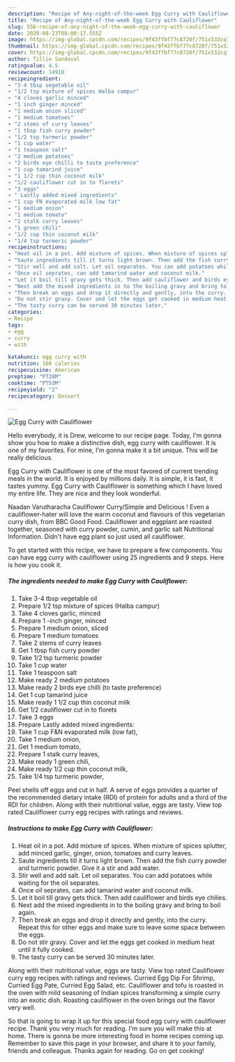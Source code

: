 ```yaml
---
description: "Recipe of Any-night-of-the-week Egg Curry with Cauliflower"
title: "Recipe of Any-night-of-the-week Egg Curry with Cauliflower"
slug: 556-recipe-of-any-night-of-the-week-egg-curry-with-cauliflower
date: 2020-08-23T08:00:17.555Z
image: https://img-global.cpcdn.com/recipes/9f43ffbf77c8720f/751x532cq70/egg-curry-with-cauliflower-recipe-main-photo.jpg
thumbnail: https://img-global.cpcdn.com/recipes/9f43ffbf77c8720f/751x532cq70/egg-curry-with-cauliflower-recipe-main-photo.jpg
cover: https://img-global.cpcdn.com/recipes/9f43ffbf77c8720f/751x532cq70/egg-curry-with-cauliflower-recipe-main-photo.jpg
author: Tillie Sandoval
ratingvalue: 4.5
reviewcount: 14918
recipeingredient:
- "3-4 tbsp vegetable oil"
- "1/2 tsp mixture of spices Halba campur"
- "4 cloves garlic minced"
- "1 inch ginger minced"
- "1 medium onion sliced"
- "1 medium tomatoes"
- "2 stems of curry leaves"
- "1 tbsp fish curry powder"
- "1/2 tsp turmeric powder"
- "1 cup water"
- "1 teaspoon salt"
- "2 medium potatoes"
- "2 birds eye chilli to taste preference"
- "1 cup tamarind juice"
- "1 1/2 cup thin coconut milk"
- "1/2 cauliflower cut in to florets"
- "3 eggs"
- " Lastly added mixed ingredients"
- "1 cup FN evaporated milk low fat"
- "1 medium onion"
- "1 medium tomato"
- "1 stalk curry leaves"
- "1 green chili"
- "1/2 cup thin coconut milk"
- "1/4 tsp turmeric powder"
recipeinstructions:
- "Heat oil in a pot. Add mixture of spices. When mixture of spices splutter, add minced garlic, ginger, onion, tomatoes and curry leaves."
- "Saute ingredients till it turns light brown. Then add the fish curry powder and turmeric powder. Give it a stir and add water."
- "Stir well and add salt. Let oil separates. You can add potatoes while waiting for the oil separates."
- "Once oil seprates, can add tamarind water and coconut milk."
- "Let it boil till gravy gets thick. Then add cauliflower and birds eye chilies."
- "Next add the mixed ingredients in to the boiling gravy and bring to boil again."
- "Then break an eggs and drop it directly and gently, into the curry. Repeat this for other eggs and make sure to leave some space between the eggs."
- "Do not stir gravy. Cover and let the eggs get cooked in medium heat until it fully cooked."
- "The tasty curry can be served 30 minutes later."
categories:
- Recipe
tags:
- egg
- curry
- with

katakunci: egg curry with 
nutrition: 168 calories
recipecuisine: American
preptime: "PT28M"
cooktime: "PT53M"
recipeyield: "2"
recipecategory: Dessert

---
```



![Egg Curry with Cauliflower](https://img-global.cpcdn.com/recipes/9f43ffbf77c8720f/751x532cq70/egg-curry-with-cauliflower-recipe-main-photo.jpg)

Hello everybody, it is Drew, welcome to our recipe page. Today, I'm gonna show you how to make a distinctive dish, egg curry with cauliflower. It is one of my favorites. For mine, I'm gonna make it a bit unique. This will be really delicious.

Egg Curry with Cauliflower is one of the most favored of current trending meals in the world. It is enjoyed by millions daily. It is simple, it is fast, it tastes yummy. Egg Curry with Cauliflower is something which I have loved my entire life. They are nice and they look wonderful.

Naadan Varutharacha Cauliflower Curry/Simple and Delicious ! Even a cauliflower-hater will love the warm coconut and flavours of this vegetarian curry dish, from BBC Good Food. Cauliflower and eggplant are roasted together, seasoned with curry powder, cumin, and garlic salt Nutritional Information. Didn&#39;t have egg plant so just used all cauliflower.


To get started with this recipe, we have to prepare a few components. You can have egg curry with cauliflower using 25 ingredients and 9 steps. Here is how you cook it.

<!--inarticleads1-->

##### The ingredients needed to make Egg Curry with Cauliflower:

1. Take 3-4 tbsp vegetable oil
1. Prepare 1/2 tsp mixture of spices (Halba campur)
1. Take 4 cloves garlic, minced
1. Prepare 1 -inch ginger, minced
1. Prepare 1 medium onion, sliced
1. Prepare 1 medium tomatoes
1. Take 2 stems of curry leaves
1. Get 1 tbsp fish curry powder
1. Take 1/2 tsp turmeric powder
1. Take 1 cup water
1. Take 1 teaspoon salt
1. Make ready 2 medium potatoes
1. Make ready 2 birds eye chilli (to taste preference)
1. Get 1 cup tamarind juice
1. Make ready 1 1/2 cup thin coconut milk
1. Get 1/2 cauliflower cut in to florets
1. Take 3 eggs
1. Prepare  Lastly added mixed ingredients:
1. Take 1 cup F&amp;N evaporated milk (low fat),
1. Take 1 medium onion,
1. Get 1 medium tomato,
1. Prepare 1 stalk curry leaves,
1. Make ready 1 green chili,
1. Make ready 1/2 cup thin coconut milk,
1. Take 1/4 tsp turmeric powder,


Peel shells off eggs and cut in half. A serve of eggs provides a quarter of the recommended dietary intake (RDI) of protein for adults and a third of the RDI for children. Along with their nutritional value, eggs are tasty. View top rated Cauliflower curry egg recipes with ratings and reviews. 

<!--inarticleads2-->

##### Instructions to make Egg Curry with Cauliflower:

1. Heat oil in a pot. Add mixture of spices. When mixture of spices splutter, add minced garlic, ginger, onion, tomatoes and curry leaves.
1. Saute ingredients till it turns light brown. Then add the fish curry powder and turmeric powder. Give it a stir and add water.
1. Stir well and add salt. Let oil separates. You can add potatoes while waiting for the oil separates.
1. Once oil seprates, can add tamarind water and coconut milk.
1. Let it boil till gravy gets thick. Then add cauliflower and birds eye chilies.
1. Next add the mixed ingredients in to the boiling gravy and bring to boil again.
1. Then break an eggs and drop it directly and gently, into the curry. Repeat this for other eggs and make sure to leave some space between the eggs.
1. Do not stir gravy. Cover and let the eggs get cooked in medium heat until it fully cooked.
1. The tasty curry can be served 30 minutes later.


Along with their nutritional value, eggs are tasty. View top rated Cauliflower curry egg recipes with ratings and reviews. Curried Egg Dip For Shrimp, Curried Egg Pate, Curried Egg Salad, etc. Cauliflower and tofu is roasted in the oven with mild seasoning of Indian spices transforming a simple curry into an exotic dish. Roasting cauliflower in the oven brings out the flavor very well. 

So that is going to wrap it up for this special food egg curry with cauliflower recipe. Thank you very much for reading. I'm sure you will make this at home. There is gonna be more interesting food in home recipes coming up. Remember to save this page in your browser, and share it to your family, friends and colleague. Thanks again for reading. Go on get cooking!
